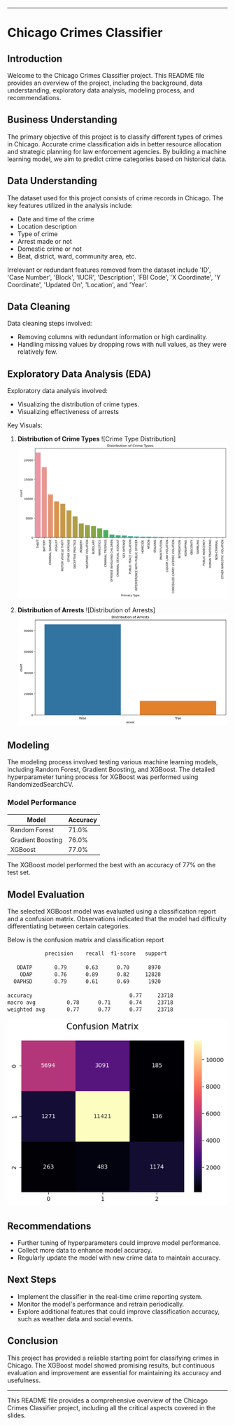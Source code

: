 
---

# Chicago Crimes Classifier

## Introduction
Welcome to the Chicago Crimes Classifier project. This README file provides an overview of the project, including the background, data understanding, exploratory data analysis, modeling process, and recommendations.

## Business Understanding
The primary objective of this project is to classify different types of crimes in Chicago. Accurate crime classification aids in better resource allocation and strategic planning for law enforcement agencies. By building a machine learning model, we aim to predict crime categories based on historical data.

## Data Understanding
The dataset used for this project consists of crime records in Chicago. The key features utilized in the analysis include:
- Date and time of the crime
- Location description
- Type of crime
- Arrest made or not
- Domestic crime or not
- Beat, district, ward, community area, etc.

Irrelevant or redundant features removed from the dataset include 'ID', 'Case Number', 'Block', 'IUCR', 'Description', 'FBI Code', 'X Coordinate', 'Y Coordinate', 'Updated On', 'Location', and 'Year'.

## Data Cleaning
Data cleaning steps involved:
- Removing columns with redundant information or high cardinality.
- Handling missing values by dropping rows with null values, as they were relatively few.

## Exploratory Data Analysis (EDA)
Exploratory data analysis involved:
- Visualizing the distribution of crime types.
- Visualizing effectiveness of arrests

Key Visuals:
1. **Distribution of Crime Types**
![Crime Type Distribution]![alt text](image.png)

2. **Distribution of Arrests**
![Distribution of Arrests]![alt text](image-1.png)

## Modeling
The modeling process involved testing various machine learning models, including Random Forest, Gradient Boosting, and XGBoost. The detailed hyperparameter tuning process for XGBoost was performed using RandomizedSearchCV.

### Model Performance
| Model            | Accuracy  |
|------------------|-----------|
| Random Forest    | 71.0%     |
| Gradient Boosting| 76.0%     |
| XGBoost          | 77.0%     |

The XGBoost model performed the best with an accuracy of 77% on the test set.

## Model Evaluation
The selected XGBoost model was evaluated using a classification report and a confusion matrix. Observations indicated that the model had difficulty differentiating between certain categories.

Below is the confusion matrix and classification report

                precision    recall  f1-score   support

       ODATP       0.79      0.63      0.70      8970
        ODAP       0.76      0.89      0.82     12828
      OAPHSD       0.79      0.61      0.69      1920

    accuracy                               0.77     23718
    macro avg          0.78      0.71      0.74     23718
    weighted avg       0.77      0.77      0.77     23718



![alt text](image-2.png)

## Recommendations
- Further tuning of hyperparameters could improve model performance.
- Collect more data to enhance model accuracy.
- Regularly update the model with new crime data to maintain accuracy.

## Next Steps
- Implement the classifier in the real-time crime reporting system.
- Monitor the model's performance and retrain periodically.
- Explore additional features that could improve classification accuracy, such as weather data and social events.

## Conclusion
This project has provided a reliable starting point for classifying crimes in Chicago. The XGBoost model showed promising results, but continuous evaluation and improvement are essential for maintaining its accuracy and usefulness.

---

This README file provides a comprehensive overview of the Chicago Crimes Classifier project, including all the critical aspects covered in the slides.